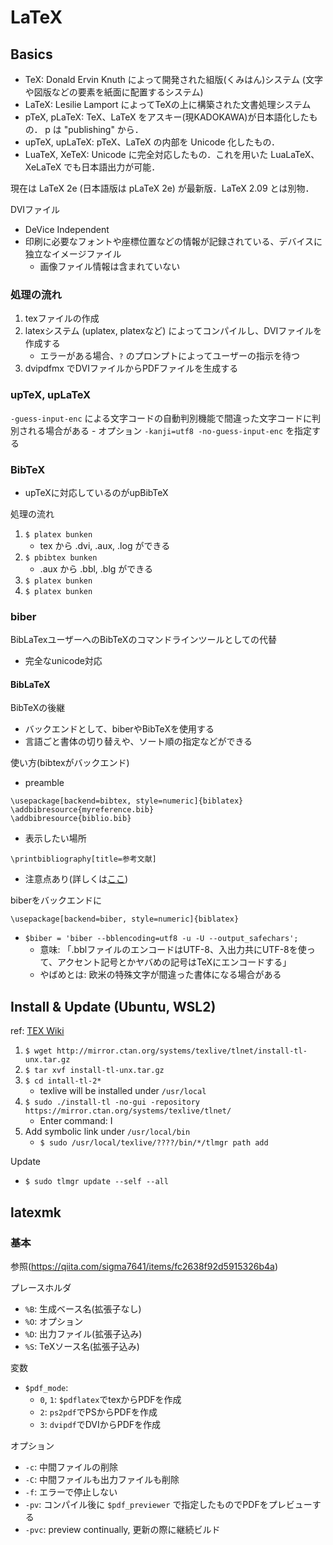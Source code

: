 # LaTeX
## Basics
- TeX: Donald Ervin Knuth によって開発された組版(くみはん)システム (文字や図版などの要素を紙面に配置するシステム)
- LaTeX: Lesilie Lamport によってTeXの上に構築された文書処理システム
- pTeX, pLaTeX: TeX、LaTeX をアスキー(現KADOKAWA)が日本語化したもの． p は "publishing" から．
- upTeX, upLaTeX: pTeX、LaTeX の内部を Unicode 化したもの．
- LuaTeX, XeTeX: Unicode に完全対応したもの．これを用いた LuaLaTeX、XeLaTeX でも日本語出力が可能．

現在は LaTeX 2e (日本語版は pLaTeX 2e) が最新版．LaTeX 2.09 とは別物．

DVIファイル
- DeVice Independent
- 印刷に必要なフォントや座標位置などの情報が記録されている、デバイスに独立なイメージファイル
    - 画像ファイル情報は含まれていない

### 処理の流れ
1. texファイルの作成
2. latexシステム (uplatex, platexなど) によってコンパイルし、DVIファイルを作成する
    - エラーがある場合、`?` のプロンプトによってユーザーの指示を待つ
3. dvipdfmx でDVIファイルからPDFファイルを生成する

### upTeX, upLaTeX
`-guess-input-enc` による文字コードの自動判別機能で間違った文字コードに判別される場合がある
    - オプション `-kanji=utf8 -no-guess-input-enc` を指定する

### BibTeX
- upTeXに対応しているのがupBibTeX

処理の流れ
1. `$ platex bunken`
    - tex から .dvi, .aux, .log ができる
2. `$ pbibtex bunken`
    - .aux から .bbl, .blg ができる
3. `$ platex bunken`
4. `$ platex bunken`

### biber
BibLaTexユーザーへのBibTeXのコマンドラインツールとしての代替
- 完全なunicode対応

#### BibLaTeX
BibTeXの後継
- バックエンドとして、biberやBibTeXを使用する
- 言語ごと書体の切り替えや、ソート順の指定などができる

使い方(bibtexがバックエンド)
- preamble
```
\usepackage[backend=bibtex, style=numeric]{biblatex}
\addbibresource{myreference.bib}
\addbibresource{biblio.bib}
```
- 表示したい場所
```
\printbibliography[title=参考文献]
```
- 注意点あり(詳しくは[ここ](https://konn-san.com/prog/why-not-latexmk.html))

biberをバックエンドに
```
\usepackage[backend=biber, style=numeric]{biblatex}
```
- `$biber = 'biber --bblencoding=utf8 -u -U --output_safechars';`
    - 意味: 「.bblファイルのエンコードはUTF-8、入出力共にUTF-8を使って、アクセント記号とかヤバめの記号はTeXにエンコードする」
    - やばめとは: 欧米の特殊文字が間違った書体になる場合がある

## Install & Update (Ubuntu, WSL2)
ref: [TEX Wiki](https://texwiki.texjp.org/?Linux#texliveinstall)

1. `$ wget http://mirror.ctan.org/systems/texlive/tlnet/install-tl-unx.tar.gz`
2. `$ tar xvf install-tl-unx.tar.gz`
3. `$ cd intall-tl-2*`
    - texlive will be installed under `/usr/local`
4. `$ sudo ./install-tl -no-gui -repository https://mirror.ctan.org/systems/texlive/tlnet/`
    - Enter command: I
5. Add symbolic link under `/usr/local/bin`
    - `$ sudo /usr/local/texlive/????/bin/*/tlmgr path add`

Update
- `$ sudo tlmgr update --self --all`

## latexmk
### 基本
参照(https://qiita.com/sigma7641/items/fc2638f92d5915326b4a)

プレースホルダ
- `%B`: 生成ベース名(拡張子なし)
- `%O`: オプション
- `%D`: 出力ファイル(拡張子込み)
- `%S`: TeXソース名(拡張子込み)

変数
- `$pdf_mode`:
    - `0`, `1`: `$pdflatex`でtexからPDFを作成
    - `2`: `ps2pdf`でPSからPDFを作成
    - `3`: `dvipdf`でDVIからPDFを作成

オプション
- `-c`: 中間ファイルの削除
- `-C`: 中間ファイルも出力ファイルも削除
- `-f`: エラーで停止しない
- `-pv`: コンパイル後に `$pdf_previewer` で指定したものでPDFをプレビューする
- `-pvc`: preview continually, 更新の際に継続ビルド
